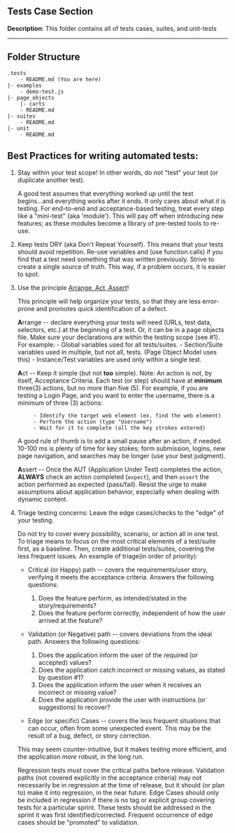 ## Tests Case Section

**Description**: This folder contains all of tests cases, suites, and unit-tests 

---
## Folder Structure
    .tests
        - README.md (You are here)
    |- examples
        - demo-test.js
    |- page_objects
        |- carts  
        - README.md 
    |- suites
        - README.md 
    |- unit 
        - README.md 

     
## Best Practices for writing automated tests:

1.  Stay within your test scope! In other words, do not "test" your test (or duplicate another test).

    A good test assumes that everything worked up until the test begins...and everything works
    after it ends. It only cares about what *it* is testing. For end-to-end and acceptance-based testing, 
    treat every step like a "mini-test" (aka 'module'). This will pay off when introducing new features; 
    as these modules become a library of pre-tested tools to re-use.
 
2. Keep tests DRY (aka Don't Repeat Yourself). 
    This means that your tests should avoid repetition. Re-use variables and (use function calls) if you find that a 
    test need something that was written previously. Strive to create a single source of truth. This way, if a problem 
    occurs, it is easier to spot.
    
3. Use the principle [Arrange, Act, Assert](http://wiki.c2.com/?ArrangeActAssert)!

    This principle will help organize your tests, so that they are less error-prone and promotes quick identification 
    of a defect.
   
    **A**rrange -- declare everything your tests will need (URLs, test data, selectors, etc.) at the beginning
    of a test. Or, it can be in a page objects file. Make sure your declarations are within the testing scope (see #1). 
    For example: 
            - Global variables used for all tests/suites.
            - Section/Suite variables used in multiple, but not all, tests. (Page Object Model uses this)
            - Instance/Test variables are used only within a single test.
    
    **A**ct -- Keep it simple (but not **too** simple). Note: An action is not, by itself, Acceptance Criteria. 
    Each test (or step) should have at **minimum** three(3) actions, but no more than five (5). 
    For example, if you are testing a Login Page, and you want to enter the username, there is a minimum of 
    three (3) actions:
  
            - Identify the target web element (ex. find the web element)
            - Perform the action (type "Username")
            - Wait for it to complete (all the key strokes entered)
            
    A good rule of thumb is to add a small pause after an action, if needed. 10-100 ms is plenty of time for 
    key stokes; form submission, logins, new page navigation, and searches may be longer (use your best judgment).
  
    **A**ssert -- Once the AUT (Application Under Test) completes the action, **ALWAYS** check an action 
    completed (`expect`), and then `assert` the action performed as expected (pass/fail). Resist the urge to
    make assumptions about application behavior, especially when dealing with dynamic content.
    
3. Triage testing concerns: Leave the edge cases/checks to the "edge" of your testing. 
    
    Do not try to cover every possibility, scenario, or action all in one test. To triage means to focus on the most 
    critical elements of a test/suite first, as a baseline. Then, create additional tests/suites, covering the less 
    frequent issues. An example of triage(in order of priority):
    
    - Critical (or Happy) path -- covers the requirements/user story, verifying it meets the acceptance criteria. 
        Answers the following questions: 
        1. Does the feature perform, as intended/stated in the story/requirements?
        2. Does the feature perform correctly, independent of how the user arrived at the feature?
    
    - Validation (or Negative) path -- covers deviations from the ideal path.
        Answers the following questions:
        1. Does the application inform the user of the required (or accepted) values?
        2. Does the application catch incorrect or missing values, as stated by question #1?
        3. Does the application inform the user when it receives an incorrect or missing value?
        4. Does the application provide the user with instructions (or suggestions) to recover?
        
    - Edge (or specific) Cases -- covers the less frequent situations that can occur, often from some unexpected event.
    This may be the result of a bug, defect, or story correction.
    
    This may seem counter-intuitive, but it makes testing more efficient, and the application *more* robust, 
    in the long run. 
    
    Regression tests *must* cover the critical paths before release. Validation paths (not covered explicitly in
    the acceptance criteria) may not necessarily be in regression at the time of release, but it should (or plan to) 
    make it into regression, in the near future. Edge Cases should only be included in regression if there is no tag or 
    explicit group covering tests for a particular sprint. These tests should be addressed in the sprint it was first 
    identified/corrected. Frequent occurrence of edge cases should be "promoted" to validation.